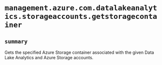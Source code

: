# `management.azure.com.datalakeanalytics.storageaccounts.getstoragecontainer`

## `summary`
Gets the specified Azure Storage container associated with the given Data Lake Analytics and Azure Storage accounts.


